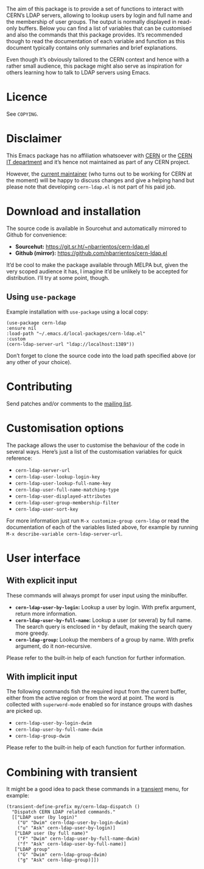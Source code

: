 The aim of this package is to provide a set of functions to interact
with CERN&rsquo;s LDAP servers, allowing to lookup users by login and full
name and the membership of user groups. The output is normally
displayed in read-only buffers. Below you can find a list of variables
that can be customised and also the commands that this package
provides. It&rsquo;s recommended though to read the documentation of each
variable and function as this document typically contains only
summaries and brief explanations.

Even though it&rsquo;s obviously tailored to the CERN context and hence with
a rather small audience, this package might also serve as inspiration
for others learning how to talk to LDAP servers using Emacs.


# Licence

See `COPYING`.


# Disclaimer

This Emacs package has no affiliation whatsoever with [CERN](https://home.cern) or the [CERN
IT department](https://information-technology.web.cern.ch/) and it&rsquo;s hence not maintained as part of any CERN
project.

However, the [current maintainer](https://cern.ch/nacho) (who turns out to be working for CERN
at the moment) will be happy to discuss changes and give a helping
hand but please note that developing `cern-ldap.el` is not part of his
paid job.


# Download and installation

The source code is available in Sourcehut and automatically mirrored
to Github for convenience:

-   **Sourcehut:** <https://git.sr.ht/~nbarrientos/cern-ldap.el>
-   **Github (mirror):** <https://github.com/nbarrientos/cern-ldap.el>

It&rsquo;d be cool to make the package available through MELPA but, given
the very scoped audience it has, I imagine it&rsquo;d be unlikely to be
accepted for distribution. I&rsquo;ll try at some point, though.


## Using `use-package`

Example installation with `use-package` using a local copy:

    (use-package cern-ldap
    :ensure nil
    :load-path "~/.emacs.d/local-packages/cern-ldap.el"
    :custom
    (cern-ldap-server-url "ldap://localhost:1389"))

Don&rsquo;t forget to clone the source code into the load path specified
above (or any other of your choice).


# Contributing

Send patches and/or comments to the [mailing list](https://lists.sr.ht/~nbarrientos/cern-ldap.el).


# Customisation options

The package allows the user to customise the behaviour of the code in
several ways. Here&rsquo;s just a list of the customisation variables for
quick reference:

-   `cern-ldap-server-url`
-   `cern-ldap-user-lookup-login-key`
-   `cern-ldap-user-lookup-full-name-key`
-   `cern-ldap-user-full-name-matching-type`
-   `cern-ldap-user-displayed-attributes`
-   `cern-ldap-user-group-membership-filter`
-   `cern-ldap-user-sort-key`

For more information just run `M-x customize-group cern-ldap` or read
the documentation of each of the variables listed above, for example
by running `M-x describe-variable cern-ldap-server-url`.


# User interface


## With explicit input

These commands will always prompt for user input using the minibuffer.

-   **`cern-ldap-user-by-login`:** Lookup a user by login. With prefix
    argument, return more information.
-   **`cern-ldap-user-by-full-name`:** Lookup a user (or several) by full
    name. The search query is enclosed in `*` by default, making the
    search query more greedy.
-   **`cern-ldap-group`:** Lookup the members of a group by name. With
    prefix argument, do it non-recursive.

Please refer to the built-in help of each function for further
information.


## With implicit input

The following commands fish the required input from the current
buffer, either from the active region or from the word at point. The
word is collected with `superword-mode` enabled so for instance groups
with dashes are picked up.

-   `cern-ldap-user-by-login-dwim`
-   `cern-ldap-user-by-full-name-dwim`
-   `cern-ldap-group-dwim`

Please refer to the built-in help of each function for further
information.


# Combining with transient

It might be a good idea to pack these commands in a [transient](https://github.com/magit/transient) menu,
for example:

    (transient-define-prefix my/cern-ldap-dispatch ()
      "Dispatch CERN LDAP related commands."
      [["LDAP user (by login)"
        ("U" "Dwim" cern-ldap-user-by-login-dwim)
        ("u" "Ask" cern-ldap-user-by-login)]
       ["LDAP user (by full name)"
        ("F" "Dwim" cern-ldap-user-by-full-name-dwim)
        ("f" "Ask" cern-ldap-user-by-full-name)]
       ["LDAP group"
        ("G" "Dwim" cern-ldap-group-dwim)
        ("g" "Ask" cern-ldap-group)]])

